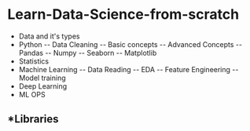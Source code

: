 # Learn-Data-Science-from-scratch

* Data and it's types
* Python
   -- Data Cleaning 
   -- Basic concepts
   -- Advanced Concepts
   -- Pandas
   -- Numpy
   -- Seaborn
   -- Matplotlib
* Statistics
* Machine Learning
  -- Data Reading 
  -- EDA 
  -- Feature Engineering
  -- Model training
* Deep Learning
* ML OPS


*Libraries
--
